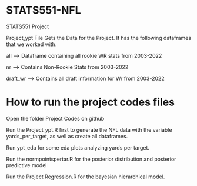 # STATS551-NFL
STATS551 Project



Project_ypt File Gets the Data for the Project. It has the following dataframes that we worked with.


all --> Dataframe containing all rookie WR stats from 2003-2022

nr --> Contains Non-Rookie Stats from 2003-2022

draft_wr --> Contains all draft information for Wr from 2003-2022



# How to run the project codes files
Open the folder Project Codes on github

Run the Project_ypt.R first to generate the NFL data with the variable yards_per_target, as well as create all dataframes.

Run ypt_eda for some eda plots analyzing yards per target.

Run the normpointspertar.R for the posterior distribution and posterior predictive model

Run the Project Regression.R for the bayesian hierarchical model.
